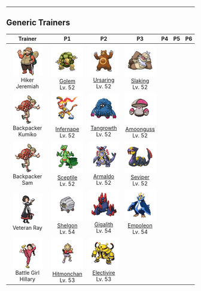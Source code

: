 ---

## Generic Trainers</h3>

| Trainer | P1 | P2 | P3 | P4 | P5 | P6 |
|:-------:|:--:|:--:|:--:|:--:|:--:|:--:|
| ![Hiker Jeremiah](../../assets/trainers/hiker.png)<br>Hiker Jeremiah | ![Golem](../../assets/sprites/golem/front.png)<br>[Golem](../../pokemon/golem.md/)<br>Lv. 52 | ![Ursaring](../../assets/sprites/ursaring/front.png)<br>[Ursaring](../../pokemon/ursaring.md/)<br>Lv. 52 | ![Slaking](../../assets/sprites/slaking/front.png)<br>[Slaking](../../pokemon/slaking.md/)<br>Lv. 52 |
| ![Backpacker Kumiko](../../assets/trainers/backpacker.png)<br>Backpacker Kumiko | ![Infernape](../../assets/sprites/infernape/front.png)<br>[Infernape](../../pokemon/infernape.md/)<br>Lv. 52 | ![Tangrowth](../../assets/sprites/tangrowth/front.png)<br>[Tangrowth](../../pokemon/tangrowth.md/)<br>Lv. 52 | ![Amoonguss](../../assets/sprites/amoonguss/front.png)<br>[Amoonguss](../../pokemon/amoonguss.md/)<br>Lv. 52 |
| ![Backpacker Sam](../../assets/trainers/backpacker.png)<br>Backpacker Sam | ![Sceptile](../../assets/sprites/sceptile/front.png)<br>[Sceptile](../../pokemon/sceptile.md/)<br>Lv. 52 | ![Armaldo](../../assets/sprites/armaldo/front.png)<br>[Armaldo](../../pokemon/armaldo.md/)<br>Lv. 52 | ![Seviper](../../assets/sprites/seviper/front.png)<br>[Seviper](../../pokemon/seviper.md/)<br>Lv. 52 |
| ![Veteran Ray](../../assets/trainers/veteran.png)<br>Veteran Ray | ![Shelgon](../../assets/sprites/shelgon/front.png)<br>[Shelgon](../../pokemon/shelgon.md/)<br>Lv. 54 | ![Gigalith](../../assets/sprites/gigalith/front.png)<br>[Gigalith](../../pokemon/gigalith.md/)<br>Lv. 54 | ![Empoleon](../../assets/sprites/empoleon/front.png)<br>[Empoleon](../../pokemon/empoleon.md/)<br>Lv. 54 |
| ![Battle Girl Hillary](../../assets/trainers/battle_girl.png)<br>Battle Girl Hillary | ![Hitmonchan](../../assets/sprites/hitmonchan/front.png)<br>[Hitmonchan](../../pokemon/hitmonchan.md/)<br>Lv. 53 | ![Electivire](../../assets/sprites/electivire/front.png)<br>[Electivire](../../pokemon/electivire.md/)<br>Lv. 53 |

